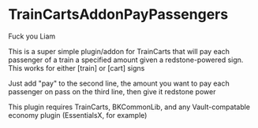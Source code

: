 # TrainCartsAddonPayPassengers

Fuck you Liam

This is a super simple plugin/addon for TrainCarts that will pay each passenger of a train a specified amount given a redstone-powered sign. This works for either [train] or [cart] signs

Just add "pay" to the second line, the amount you want to pay each passenger on pass on the third line, then give it redstone power

This plugin requires TrainCarts, BKCommonLib, and any Vault-compatable economy plugin (EssentialsX, for example)
